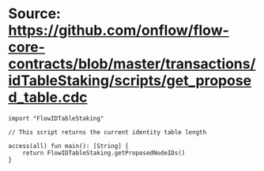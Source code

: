# Source: https://github.com/onflow/flow-core-contracts/blob/master/transactions/idTableStaking/scripts/get_proposed_table.cdc

```
import "FlowIDTableStaking"

// This script returns the current identity table length

access(all) fun main(): [String] {
    return FlowIDTableStaking.getProposedNodeIDs()
}
```